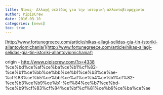 ```yaml
---
title: Νίκας- Αλλαγή σελίδας για την ιστορική αλλαντοβιομηχανία
author: PipisCrew
date: 2016-03-10
categories: [news]
toc: true
---
```


[http://www.fortunegreece.com/article/nikas-allagi-selidas-gia-tin-istoriki-allantoviomichania/](http://www.fortunegreece.com/article/nikas-allagi-selidas-gia-tin-istoriki-allantoviomichania/)

origin - http://www.pipiscrew.com/?p=4338 %ce%bd%ce%af%ce%ba%ce%b1%cf%82-%ce%b1%ce%bb%ce%bb%ce%b1%ce%b3%ce%ae-%cf%83%ce%b5%ce%bb%ce%af%ce%b4%ce%b1%cf%82-%ce%b3%ce%b9%ce%b1-%cf%84%ce%b7%ce%bd-%ce%b9%cf%83%cf%84%ce%bf%cf%81%ce%b9%ce%ba%ce%ae